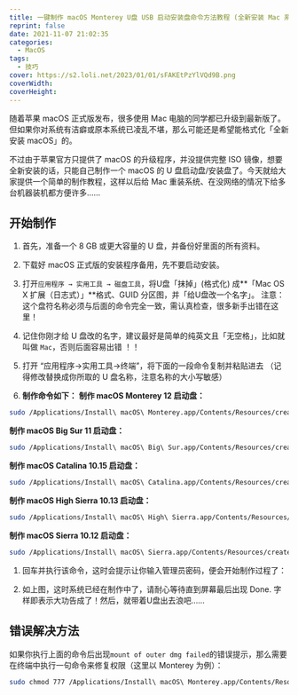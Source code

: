 ```yaml
---
title: 一键制作 macOS Monterey U盘 USB 启动安装盘命令方法教程 (全新安装 Mac 系统)
reprint: false
date: 2021-11-07 21:02:35
categories:
  - MacOS
tags:
  - 技巧
cover: https://s2.loli.net/2023/01/01/sFAKEtPzYlVQd9B.png
coverWidth:
coverHeight:
---
```


随着苹果 macOS 正式版发布，很多使用 Mac 电脑的同学都已升级到最新版了。但如果你对系统有洁癖或原本系统已凌乱不堪，那么可能还是希望能格式化「全新安装 macOS」的。

不过由于苹果官方只提供了 macOS 的升级程序，并没提供完整 ISO 镜像，想要全新安装的话，只能自己制作一个 macOS 的 U 盘启动盘/安装盘了。今天就给大家提供一个简单的制作教程，这样以后给 Mac 重装系统、在没网络的情况下给多台机器装机都方便许多……

## 开始制作

1. 首先，准备一个 8 GB 或更大容量的 U 盘，并备份好里面的所有资料。

2. 下载好 macOS 正式版的安装程序备用，先不要启动安装。

3. 打开`应用程序 → 实用工具 → 磁盘工具`，将U盘「抹掉」(格式化) 成**「Mac OS X 扩展（日志式）」**格式、GUID 分区图，并「给U盘改一个名字」。
注意：这个盘符名称必须与后面的命令完全一致，需认真检查，很多新手出错在这里！

4. 记住你刚才给 U 盘改的名字，建议最好是简单的纯英文且「无空格」，比如就叫做 `Mac`，否则后面容易出错 ！！

5. 打开 “应用程序→实用工具→终端”，将下面的一段命令复制并粘贴进去 （记得修改替换成你所取的 U 盘名称，注意名称的大小写敏感）

6. **制作命令如下：**
**制作 macOS Monterey 12 启动盘：**

```bash
sudo /Applications/Install\ macOS\ Monterey.app/Contents/Resources/createinstallmedia --volume /Volumes/你的U盘名称
```

**制作 macOS Big Sur 11 启动盘：**

```bash
sudo /Applications/Install\ macOS\ Big\ Sur.app/Contents/Resources/createinstallmedia --volume /Volumes/你的U盘名称
```

**制作 macOS Catalina 10.15 启动盘：**

```bash
sudo /Applications/Install\ macOS\ Catalina.app/Contents/Resources/createinstallmedia --volume /Volumes/你的U盘名称
```

**制作 macOS High Sierra 10.13 启动盘：**

```bash
sudo /Applications/Install\ macOS\ High\ Sierra.app/Contents/Resources/createinstallmedia --volume /Volumes/你的U盘名称
```

**制作 macOS Sierra 10.12 启动盘：**

```bash
sudo /Applications/Install\ macOS\ Sierra.app/Contents/Resources/createinstallmedia --volume /Volumes/你的U盘名称
```

1. 回车并执行该命令，这时会提示让你输入管理员密码，便会开始制作过程了：

2. 如上图，这时系统已经在制作中了，请耐心等待直到屏幕最后出现 Done. 字样即表示大功告成了！然后，就带着U盘出去浪吧……

## 错误解决方法

如果你执行上面的命令后出现`mount of outer dmg failed`的错误提示，那么需要在终端中执行一句命令来修复权限（这里以 Monterey 为例）：

```bash
sudo chmod 777 /Applications/Install\ macOS\ Monterey.app/Contents/Resources/createinstallmedia
```
